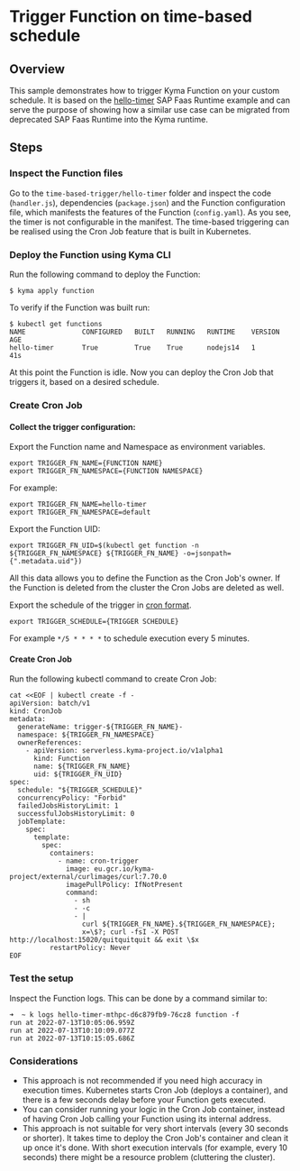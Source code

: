# Trigger Function on time-based schedule

## Overview

This sample demonstrates how to trigger Kyma Function on your custom schedule.
It is based on the [hello-timer](https://github.com/SAP-samples/cloud-function-nodejs-samples/tree/master/examples/hello-timer) SAP Faas Runtime example and can serve the purpose of showing how a similar use case can be migrated from deprecated SAP Faas Runtime into the Kyma runtime.


## Steps

### Inspect the Function files

Go to the `time-based-trigger/hello-timer` folder and inspect the code (`handler.js`), dependencies (`package.json`) and the Function configuration file, which manifests the features of the Function (`config.yaml`).
As you see, the timer is not configurable in the manifest. The time-based triggering can be realised using the Cron Job feature that is built in Kubernetes. 


### Deploy the Function using Kyma CLI

Run the following command to deploy the Function:

```shell
$ kyma apply function
```

To verify if the Function was built run:

```shell
$ kubectl get functions   
NAME              CONFIGURED   BUILT   RUNNING   RUNTIME    VERSION   AGE
hello-timer       True         True    True      nodejs14   1         41s
```

At this point the Function is idle. Now you can deploy the Cron Job that triggers it, based on a desired schedule.

### Create Cron Job 

#### Collect the trigger configuration:

Export the Function name and Namespace as environment variables.

```shell
export TRIGGER_FN_NAME={FUNCTION NAME}
export TRIGGER_FN_NAMESPACE={FUNCTION NAMESPACE}
```
For example:

```shell
export TRIGGER_FN_NAME=hello-timer
export TRIGGER_FN_NAMESPACE=default
```

Export the Function UID:
```shell
export TRIGGER_FN_UID=$(kubectl get function -n ${TRIGGER_FN_NAMESPACE} ${TRIGGER_FN_NAME} -o=jsonpath={".metadata.uid"})
```

All this data allows you to define the Function as the Cron Job's owner. If the Function is deleted from the cluster the Cron Jobs are deleted as well.

Export the schedule of the trigger in [cron format](https://en.wikipedia.org/wiki/Cron).
```shell
export TRIGGER_SCHEDULE={TRIGGER SCHEDULE}
```
For example `*/5 * * * *` to schedule execution every 5 minutes.

#### Create Cron Job

Run the following kubectl command to create Cron Job:

```shell
cat <<EOF | kubectl create -f -
apiVersion: batch/v1
kind: CronJob
metadata:
  generateName: trigger-${TRIGGER_FN_NAME}-
  namespace: ${TRIGGER_FN_NAMESPACE}
  ownerReferences:
    - apiVersion: serverless.kyma-project.io/v1alpha1
      kind: Function
      name: ${TRIGGER_FN_NAME}
      uid: ${TRIGGER_FN_UID}
spec:
  schedule: "${TRIGGER_SCHEDULE}"
  concurrencyPolicy: "Forbid"
  failedJobsHistoryLimit: 1
  successfulJobsHistoryLimit: 0
  jobTemplate:
    spec:
      template:
        spec:
          containers:
            - name: cron-trigger
              image: eu.gcr.io/kyma-project/external/curlimages/curl:7.70.0
              imagePullPolicy: IfNotPresent
              command:
                - sh
                - -c
                - |
                  curl ${TRIGGER_FN_NAME}.${TRIGGER_FN_NAMESPACE};
                  x=\$?; curl -fsI -X POST http://localhost:15020/quitquitquit && exit \$x
          restartPolicy: Never
EOF

```

### Test the setup

Inspect the Function logs. This can be done by a command similar to:

```shell
➜  ~ k logs hello-timer-mthpc-d6c879fb9-76cz8 function -f
run at 2022-07-13T10:05:06.959Z
run at 2022-07-13T10:10:09.077Z
run at 2022-07-13T10:15:05.686Z
```

### Considerations

 - This approach is not recommended if you need high accuracy in execution times. Kubernetes starts Cron Job (deploys a container), and there is a few seconds delay before your Function gets executed. 
 - You can consider running your logic in the Cron Job container, instead of having Cron Job calling your Function using its internal address.
 - This approach is not suitable for very short intervals (every 30 seconds or shorter). It takes time to deploy the Cron Job's container and clean it up once it's done. With short execution intervals (for example, every 10 seconds) there might be a resource problem (cluttering the cluster). 
